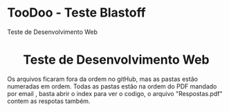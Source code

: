 # TooDoo - Teste Blastoff

Teste de Desenvolvimento Web

<div align="center">
    <h1>Teste de Desenvolvimento Web</h1>
</div>

Os arquivos ficaram fora da ordem no gitHub, mas as pastas estão numeradas em ordem.
Todas as pastas estão na ordem do PDF mandado por email , basta abrir o index para ver o codigo, o arquivo "Respostas.pdf" contem as respotas também.
